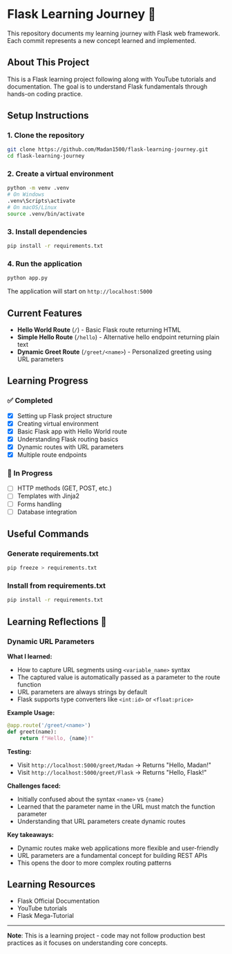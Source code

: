 # Flask Learning Journey 🚀

This repository documents my learning journey with Flask web framework. Each commit represents a new concept learned and implemented.

## About This Project

This is a Flask learning project following along with YouTube tutorials and documentation. The goal is to understand Flask fundamentals through hands-on coding practice.

## Setup Instructions

### 1. Clone the repository
```bash
git clone https://github.com/Madan1500/flask-learning-journey.git
cd flask-learning-journey
```

### 2. Create a virtual environment
```bash
python -m venv .venv
# On Windows
.venv\Scripts\activate
# On macOS/Linux
source .venv/bin/activate
```

### 3. Install dependencies
```bash
pip install -r requirements.txt
```

### 4. Run the application
```bash
python app.py
```

The application will start on `http://localhost:5000`

## Current Features

- **Hello World Route** (`/`) - Basic Flask route returning HTML
- **Simple Hello Route** (`/hello`) - Alternative hello endpoint returning plain text
- **Dynamic Greet Route** (`/greet/<name>`) - Personalized greeting using URL parameters

## Learning Progress

### ✅ Completed
- [x] Setting up Flask project structure
- [x] Creating virtual environment
- [x] Basic Flask app with Hello World route
- [x] Understanding Flask routing basics
- [x] Dynamic routes with URL parameters
- [x] Multiple route endpoints

### 🔄 In Progress
- [ ] HTTP methods (GET, POST, etc.)
- [ ] Templates with Jinja2
- [ ] Forms handling
- [ ] Database integration

## Useful Commands

### Generate requirements.txt
```bash
pip freeze > requirements.txt
```

### Install from requirements.txt
```bash
pip install -r requirements.txt
```

## Learning Reflections 📝

### Dynamic URL Parameters
**What I learned:**
- How to capture URL segments using `<variable_name>` syntax
- The captured value is automatically passed as a parameter to the route function
- URL parameters are always strings by default
- Flask supports type converters like `<int:id>` or `<float:price>`

**Example Usage:**
```python
@app.route('/greet/<name>')
def greet(name):
    return f"Hello, {name}!"
```

**Testing:**
- Visit `http://localhost:5000/greet/Madan` → Returns "Hello, Madan!"
- Visit `http://localhost:5000/greet/Flask` → Returns "Hello, Flask!"

**Challenges faced:**
- Initially confused about the syntax `<name>` vs `{name}`
- Learned that the parameter name in the URL must match the function parameter
- Understanding that URL parameters create dynamic routes

**Key takeaways:**
- Dynamic routes make web applications more flexible and user-friendly
- URL parameters are a fundamental concept for building REST APIs
- This opens the door to more complex routing patterns

## Learning Resources

- Flask Official Documentation
- YouTube tutorials
- Flask Mega-Tutorial

---
**Note**: This is a learning project - code may not follow production best practices as it focuses on understanding core concepts.

